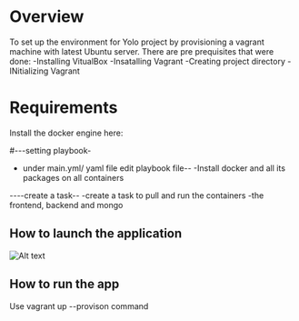 # Overview
To set up the environment for Yolo project by provisioning a vagrant machine with latest Ubuntu server. There are pre prequisites that were done:
 -Installing VitualBox
 -Insatalling Vagrant 
 -Creating project directory
 -INitializing Vagrant


# Requirements
Install the docker engine here:

 #---setting playbook-
 - under main.yml/ yaml file edit playbook file--
 -Install docker and all its packages on all containers 

 ----create a task--
  -create a task to pull and run the containers
  -the frontend, backend and mongo

## How to launch the application 


![Alt text](image.png)

## How to run the app
Use vagrant up --provison command





